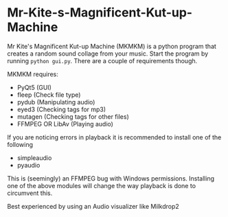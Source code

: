 # Mr-Kite-s-Magnificent-Kut-up-Machine
Mr Kite's Magnificent Kut-up Machine (MKMKM) is a python program that creates a random sound collage from your music. 
Start the program by running `python gui.py`. There are a couple of requirements though.

MKMKM requires: 
* PyQt5 (GUI)
* fleep (Check file type)
* pydub (Manipulating audio)
* eyed3 (Checking tags for mp3)
* mutagen (Checking tags for other files)
* FFMPEG OR LibAv (Playing audio)

If you are noticing errors in playback it is recommended to install one of the following
* simpleaudio
* pyaudio

This is (seemingly) an FFMPEG bug with Windows permissions. Installing one of the above modules will change the way playback is done to circumvent this.

Best experienced by using an Audio visualizer like Milkdrop2
